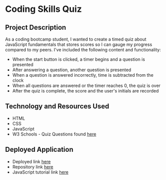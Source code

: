 # Coding Skills Quiz

## Project Description
As a coding bootcamp student, I wanted to create a timed quiz about JavaScript fundamentals that stores scores so I can gauge my progress compared to my peers. I've included the following content and functionality: 

- When the start button is clicked, a timer begins and a question is presented
- After answering a question, another question is presented
- When a question is answered incorrectly, time is subtracted from the clock
- When all questions are answered or the timer reaches 0, the quiz is over
- After the quiz is complete, the score and the user's initials are recorded

## Technology and Resources Used
- HTML
- CSS
- JavaScript
- W3 Schools - Quiz Questions found [here](https://www.w3schools.com/js/js_quiz.asp/ "here")

## Deployed Application 
- Deployed link [here](link/ "here")
- Repository link [here](linhttps://github.com/tugwellchristi/Test-Your-Coding-Skills-Quizk/ "here")
- JavaScript tutorial link [here](https://www.youtube.com/watch?v=PBcqGxrr9g8/ "here")